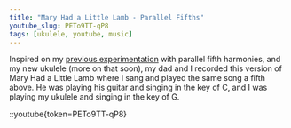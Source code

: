 ```yaml
---
title: "Mary Had a Little Lamb - Parallel Fifths"
youtube_slug: PETo9TT-qP8
tags: [ukulele, youtube, music]
---
```


Inspired on my [previous experimentation](/blog/eight-part-barbershop-tag-in-parallel-fifths/) with parallel fifth harmonies, and my new ukulele (more on that soon), my dad and I recorded this version of Mary Had a Little Lamb where I sang and played the same song a fifth above. He was playing his guitar and singing in the key of C, and I was playing my ukulele and singing in the key of G.

::youtube{token=PETo9TT-qP8}

